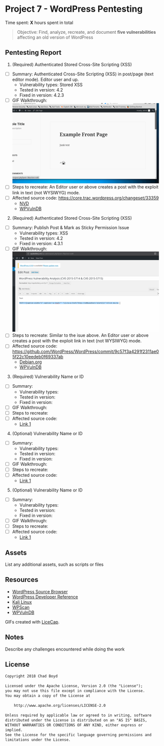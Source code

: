 # Project 7 - WordPress Pentesting

Time spent: **X** hours spent in total

> Objective: Find, analyze, recreate, and document **five vulnerabilities** affecting an old version of WordPress

## Pentesting Report

1. (Required) Authenticated Stored Cross-Site Scripting (XSS)
  - [ ] Summary: Authenticated Cross-Site Scripting (XSS) in post/page (text editor mode). Editor user and up.
    - Vulnerability types: Stored XSS
    - Tested in version: 4.2
    - Fixed in version: 4.2.3
  - [ ] GIF Walkthrough: ![](https://github.com/cboyd0319/cpw7/blob/master/gifs/CVE-2015-5622.gif)
  - [ ] Steps to recreate: An Editor user or above creates a post with the exploit link in text (not WYSIWYG) mode.
  - [ ] Affected source code: https://core.trac.wordpress.org/changeset/33359
    - [NVD](https://nvd.nist.gov/vuln/detail/CVE-2015-5622)
    - [WPVulnDB](https://wpvulndb.com/vulnerabilities/8111)
2. (Required) Authenticated Stored Cross-Site Scripting (XSS)
  - [ ] Summary: Publish Post & Mark as Sticky Permission Issue
    - Vulnerability types: XSS
    - Tested in version: 4.2
    - Fixed in version: 4.3.1
  - [ ] GIF Walkthrough: ![](https://github.com/cboyd0319/cpw7/blob/master/gifs/CVE-2015-5715.gif)
  - [ ] Steps to recreate: Similar to the isue above. An Editor user or above creates a post with the exploit link in text (not WYSIWYG) mode.
  - [ ] Affected source code: https://github.com/WordPress/WordPress/commit/9c57f3a4291f2311ae05f22c10eedeb0f69337ab
    - [Debian.org](https://security-tracker.debian.org/tracker/CVE-2015-5715)
    - [WPVulnDB](https://wpvulndb.com/vulnerabilities/8188)
3. (Required) Vulnerability Name or ID
  - [ ] Summary: 
    - Vulnerability types:
    - Tested in version:
    - Fixed in version: 
  - [ ] GIF Walkthrough: 
  - [ ] Steps to recreate: 
  - [ ] Affected source code:
    - [Link 1](https://core.trac.wordpress.org/browser/tags/version/src/source_file.php)
4. (Optional) Vulnerability Name or ID
  - [ ] Summary: 
    - Vulnerability types:
    - Tested in version:
    - Fixed in version: 
  - [ ] GIF Walkthrough: 
  - [ ] Steps to recreate: 
  - [ ] Affected source code:
    - [Link 1](https://core.trac.wordpress.org/browser/tags/version/src/source_file.php)
5. (Optional) Vulnerability Name or ID
  - [ ] Summary: 
    - Vulnerability types:
    - Tested in version:
    - Fixed in version: 
  - [ ] GIF Walkthrough: 
  - [ ] Steps to recreate: 
  - [ ] Affected source code:
    - [Link 1](https://core.trac.wordpress.org/browser/tags/version/src/source_file.php) 

## Assets

List any additional assets, such as scripts or files

## Resources

- [WordPress Source Browser](https://core.trac.wordpress.org/browser/)
- [WordPress Developer Reference](https://developer.wordpress.org/reference/)
- [Kali Linux](https://www.kali.org/)
- [WPScan](https://wpscan.org/)
- [WPVulnDB](https://wpvulndb.com)

GIFs created with [LiceCap](http://www.cockos.com/licecap/).

## Notes

Describe any challenges encountered while doing the work

## License

    Copyright 2018 Chad Boyd

    Licensed under the Apache License, Version 2.0 (the "License");
    you may not use this file except in compliance with the License.
    You may obtain a copy of the License at

        http://www.apache.org/licenses/LICENSE-2.0

    Unless required by applicable law or agreed to in writing, software
    distributed under the License is distributed on an "AS IS" BASIS,
    WITHOUT WARRANTIES OR CONDITIONS OF ANY KIND, either express or implied.
    See the License for the specific language governing permissions and
    limitations under the License.
